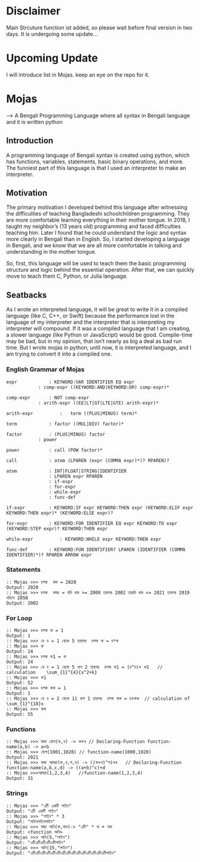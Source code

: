 # Disclaimer

Main Strcuture function ist added, so please wait before final version in two days. It is undergoing some update...

# Upcoming Update
I will introduce list in Mojas. keep an eye on the repo for it.

# Mojas
--> A Bengali Programming Language where all syntax in Bengali language and it is written python

## Introduction
A programming language of Bengali syntax is created using python, which has functions, variables, statements, basic binary operations, and more.  The funniest part of this language is that I used an interpreter to make an interpreter.

## Motivation
The primary motivation I developed behind this language after witnessing the difficulties of teaching Bangladeshi schoolchildren programming. They are more comfortable learning everything in their mother tongue. In 2018, I taught my neighbor’s (13 years old) programming and faced difficulties teaching him. Later I found that he could understand the logic and syntax more clearly in Bengali than in English. So, I started developing a language in Bengali, and we know that we are all more comfortable in talking and understanding in the mother tongue.

So, first, this language will be used to teach them the basic programming structure and logic behind the essential operation. After that, we can quickly move to teach them C, Python, or Julia language.

## Seatbacks
As I wrote an interpreted language, it will be great to write it in a compiled language (like C, C++, or Swift) because the performance lost in the language of my interpreter and the interpreter that is interpreting my interpreter will compound. If it was a compiled language that I am creating, a slower language (like Python or JavaScript) would be good. Compile-time may be bad, but in my opinion, that isn’t nearly as big a deal as bad run time. But I wrote mojas in python; until now, it is interpreted language, and I am trying to convert it into a compiled one.

### English Grammar of Mojas 
```
expr			: KEYWORD:VAR IDENTIFIER EQ expr
			: comp-expr ((KEYWORD:AND|KEYWORD:OR) comp-expr)*

comp-expr		: NOT comp-expr
			: arith-expr ((EE|LT|GT|LTE|GTE) arith-expr)*

arith-expr	        :	term ((PLUS|MINUS) term)*

term			: factor ((MUL|DIV) factor)*

factor			: (PLUS|MINUS) factor
			: power

power			: call (POW factor)*

call			: atom (LPAREN (expr (COMMA expr)*)? RPAREN)?

atom 			: INT|FLOAT|STRING|IDENTIFIER
				: LPAREN expr RPAREN
				: if-expr
				: for-expr
				: while-expr
				: func-def

if-expr			: KEYWORD:IF expr KEYWORD:THEN expr (KEYWORD:ELIF expr KEYWORD:THEN expr)* (KEYWORD:ELSE expr)?

for-expr		: KEYWORD:FOR IDENTIFIER EQ expr KEYWORD:TO expr  (KEYWORD:STEP expr)? KEYWORD:THEN expr

while-expr	        : KEYWORD:WHILE expr KEYWORD:THEN expr

func-def		: KEYWORD:FUN IDENTIFIER? LPAREN (IDENTIFIER (COMMA IDENTIFIER)*)? RPAREN ARROW expr
```            
### Statements
```
:: Mojas >>> চলক  কম = 2020
Output: 2020
:: Mojas >>> চলক  কমচ = যদি কম >= 2000 তারপর 2002 তারদি কম <= 2021 তারপর 2019  নহিলে 2050
Output: 2002
```


### For Loop
```
:: Mojas >>> চলক ক = 1
Output: 1
:: Mojas >>> যে চ = 1 থেকে 5 তারপর  চলক ক = চ*ক
:: Mojas >>> ক
Output: 24
:: Mojas >>> চলক ক1 = ক
Output: 24
:: Mojas >>> যে চ = 1 থেকে 5 ধাপ 2 তারপর  চলক ক1 = (চ^চ)+ ক1   // calculation    \sum_{1}^{4}{x^2+k} 
:: Mojas >>> ক1
Output: 52   
:: Mojas >>> চলক কক = 1 
Output: 1
:: Mojas >>> যে চ = 2 থেকে 11 ধাপ 1 তারপর  চলক কক = চ+কক  // calculation of  \sum_{1}^{10}x
:: Mojas >>> কক
Output: 55
```

### Functions 
```
:: Mojas >>> মজা যোগ(ক,খ) -> ক+খ // Declaring-Function function-name(a,b) -> a+b
:: Mojas >>> যোগ(1001,1020) // function-name(1000,1020)
Output: 2021
:: Mojas >>> মজা আমরা(ক,খ,গ,ঘ) -> ((ক+খ)^গ)+ঘ   // Declaring-Function function-name(a,b,c,d) -> ((a+b)^c)+d
:: Mojas >>>আমরা(1,2,3,4)   //function-name(1,2,3,4)
Output: 31
```
### Strings

```
:: Mojas >>> "এটি একটি লাইন"
Output: "এটি একটি লাইন"
:: Mojas >>> "লাইন" * 3
Output: "লাইনলাইনলাইন"
:: Mojas >>> মজা অনি(ক,নাম)-> "এটি" * ক + নাম
Output: <function অনি>
:: Mojas >>> অনি(5,"লাইন")
Output: "এটিএটিএটিএটিএটিলাইন"
:: Mojas >>> অনি(15,"লাইন")
Output: "এটিএটিএটিএটিএটিএটিএটিএটিএটিএটিএটিএটিএটিএটিএটিলাইন"
```
